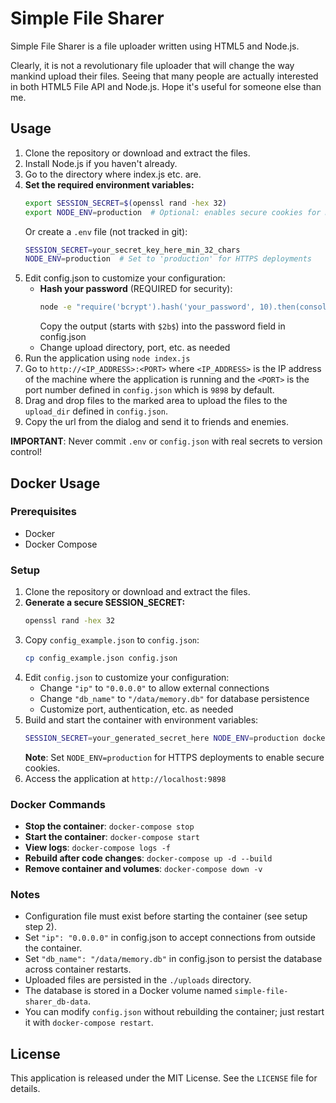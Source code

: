 Simple File Sharer
===

Simple File Sharer is a file uploader written using HTML5 and Node.js.

Clearly, it is not a revolutionary file uploader that will change the way mankind upload their files. Seeing that many people are actually interested in both HTML5 File API and Node.js. Hope it's useful for someone else than me.


Usage
---
1. Clone the repository or download and extract the files.
2. Install Node.js if you haven't already.
3. Go to the directory where index.js etc. are.
4. **Set the required environment variables:**
   ```bash
   export SESSION_SECRET=$(openssl rand -hex 32)
   export NODE_ENV=production  # Optional: enables secure cookies for HTTPS
   ```
   Or create a `.env` file (not tracked in git):
   ```bash
   SESSION_SECRET=your_secret_key_here_min_32_chars
   NODE_ENV=production  # Set to 'production' for HTTPS deployments
   ```
5. Edit config.json to customize your configuration:
   - **Hash your password** (REQUIRED for security):
     ```bash
     node -e "require('bcrypt').hash('your_password', 10).then(console.log)"
     ```
     Copy the output (starts with `$2b$`) into the password field in config.json
   - Change upload directory, port, etc. as needed
6. Run the application using `node index.js`
7. Go to `http://<IP_ADDRESS>:<PORT>` where `<IP_ADDRESS>` is the IP address of the machine where the application is running and the `<PORT>` is the port number defined in `config.json` which is `9898` by default.
8. Drag and drop files to the marked area to upload the files to the `upload_dir` defined in `config.json`.
9. Copy the url from the dialog and send it to friends and enemies.

**IMPORTANT**: Never commit `.env` or `config.json` with real secrets to version control!


Docker Usage
---
### Prerequisites
- Docker
- Docker Compose

### Setup
1. Clone the repository or download and extract the files.
2. **Generate a secure SESSION_SECRET:**
   ```bash
   openssl rand -hex 32
   ```
3. Copy `config_example.json` to `config.json`:
   ```bash
   cp config_example.json config.json
   ```
4. Edit `config.json` to customize your configuration:
   - Change `"ip"` to `"0.0.0.0"` to allow external connections
   - Change `"db_name"` to `"/data/memory.db"` for database persistence
   - Customize port, authentication, etc. as needed
5. Build and start the container with environment variables:
   ```bash
   SESSION_SECRET=your_generated_secret_here NODE_ENV=production docker-compose up -d
   ```
   **Note**: Set `NODE_ENV=production` for HTTPS deployments to enable secure cookies.
6. Access the application at `http://localhost:9898`

### Docker Commands
- **Stop the container**: `docker-compose stop`
- **Start the container**: `docker-compose start`
- **View logs**: `docker-compose logs -f`
- **Rebuild after code changes**: `docker-compose up -d --build`
- **Remove container and volumes**: `docker-compose down -v`

### Notes
- Configuration file must exist before starting the container (see setup step 2).
- Set `"ip": "0.0.0.0"` in config.json to accept connections from outside the container.
- Set `"db_name": "/data/memory.db"` in config.json to persist the database across container restarts.
- Uploaded files are persisted in the `./uploads` directory.
- The database is stored in a Docker volume named `simple-file-sharer_db-data`.
- You can modify `config.json` without rebuilding the container; just restart it with `docker-compose restart`.


License
---
This application is released under the MIT License. See the `LICENSE` file for details.